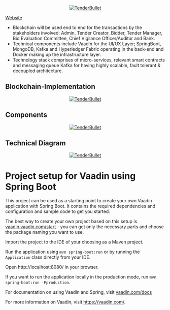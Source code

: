 
<p align="center"><a href="https://www.pietnet.co/gail/"><img src="http://pietnet.co/gail/img/ideation.png" alt="TenderBullet"></a></p>

[Website](https://www.pietnet.co/gail/)

- Blockchain will be used end to end for the transactions by the stakeholders involved:
Admin, Tender Creator, Bidder, Tender Manager, Bid Evaluation Committee, Chief Vigilance Officer/Auditor and Bank.  
- Technical components include Vaadin for the UI/UX Layer; SpringBoot, MongoDB,  Kafka and Hyperledger Fabric operating in the back-end and Docker making up the infrastructure layer.  
- Technology stack comprises of micro-services, relevant smart contracts and messaging queue Kafka for having highly scalable, fault tolerant & decoupled architecture.



## Blockchain-Implementation

<p align="center"><a href="https://www.pietnet.co/gail/"><img src="http://pietnet.co/gail/img/implementation.png" alt="TenderBullet"></a></p>

## Components

<p align="center"><a href="http://pietnet.co/gail/img/components.png"><img src="http://pietnet.co/gail/img/components.png" alt="TenderBullet"></a></p>


## Technical Diagram

<p align="center"><a href="http://pietnet.co/gail/img/technicalDiagram.png"><img src="http://pietnet.co/gail/img/technicalDiagram.png" alt="TenderBullet"></a></p>


# Project setup for Vaadin using Spring Boot

This project can be used as a starting point to create your own Vaadin application with Spring Boot.
It contains the required dependencies and configuration and sample code to get you started.

The best way to create your own project based on this setup is [vaadin.vaadin.com/start](https://vaadin.vaadin.com/start/) - you can get only the necessary parts and choose the package naming you want to use.

Import the project to the IDE of your choosing as a Maven project.

Run the application using `mvn spring-boot:run` or by running the `Application` class directly from your IDE.

Open http://localhost:8080/ in your browser.

If you want to run the application locally in the production mode, run `mvn spring-boot:run -Pproduction`.

For documentation on using Vaadin and Spring, visit [vaadin.com/docs](https://vaadin.com/docs/v14/flow/spring/tutorial-spring-basic.html#add-vaadin-view-to-spring-boot-application)

For more information on Vaadin, visit https://vaadin.com/.


